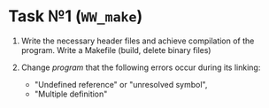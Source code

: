 # Task №1 (`WW_make`)
    
1.  Write the necessary header files and achieve compilation of the program.
    Write a Makefile (build, delete binary files)

2. Change _program_ that the following errors occur during its linking:
    * "Undefined reference" or "unresolved symbol",
    * "Multiple definition"
